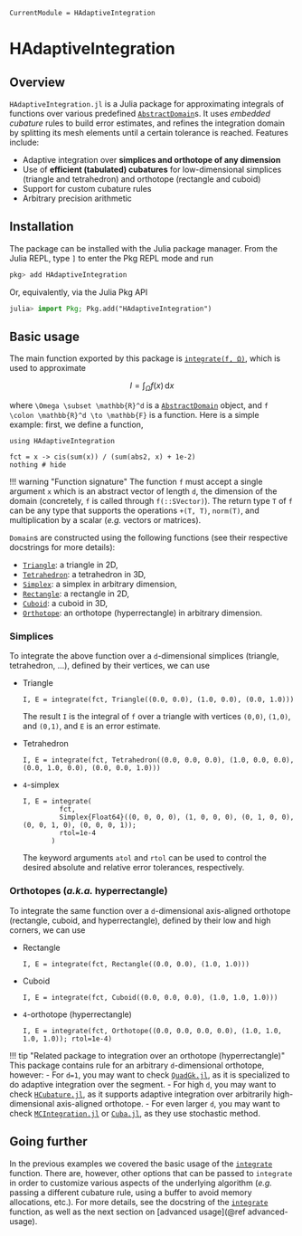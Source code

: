 ```@meta
CurrentModule = HAdaptiveIntegration
```

# HAdaptiveIntegration

## Overview

`HAdaptiveIntegration.jl` is a Julia package for approximating integrals of functions over
various predefined [`AbstractDomain`](@ref)s. It uses *embedded cubature* rules to build
error estimates, and refines the integration domain by splitting its mesh elements until a
certain tolerance is reached. Features include:

- Adaptive integration over **simplices and orthotope of any dimension**
- Use of **efficient (tabulated) cubatures** for low-dimensional simplices (triangle and
  tetrahedron) and orthotope (rectangle and cuboid)
- Support for custom cubature rules
- Arbitrary precision arithmetic

## Installation

The package can be installed with the Julia package manager.
From the Julia REPL, type `]` to enter the Pkg REPL mode and run

```julia
pkg> add HAdaptiveIntegration
```

Or, equivalently, via the Julia Pkg API

```julia
julia> import Pkg; Pkg.add("HAdaptiveIntegration")
```

## Basic usage

The main function exported by this package is [`integrate(f, Ω)`](@ref), which is used to
approximate

```math
I = \int_{\Omega} f(x) \, \mathrm{d}x
```

where ``\Omega \subset \mathbb{R}^d`` is a [`AbstractDomain`](@ref) object, and
``f \colon \mathbb{R}^d \to \mathbb{F}`` is a function. Here is a simple example: first, we
define a function,

```@example quickstart
using HAdaptiveIntegration

fct = x -> cis(sum(x)) / (sum(abs2, x) + 1e-2)
nothing # hide
```

!!! warning "Function signature"
    The function `f` must accept a single argument `x` which is an abstract vector of length
    `d`, the dimension of the domain (concretely, `f` is called through `f(::SVector)`). The
    return type `T` of `f` can be any type that supports the operations `+(T, T)`,
    `norm(T)`, and multiplication by a scalar (*e.g.* vectors or matrices).

`Domain`s are constructed using the following functions (see their respective docstrings for
more details):

- [`Triangle`](@ref): a triangle in 2D,
- [`Tetrahedron`](@ref): a tetrahedron in 3D,
- [`Simplex`](@ref): a simplex in arbitrary dimension,
- [`Rectangle`](@ref): a rectangle in 2D,
- [`Cuboid`](@ref): a cuboid in 3D,
- [`Orthotope`](@ref): an orthotope (hyperrectangle) in arbitrary dimension.

### Simplices

To integrate the above function over a ``d``-dimensional simplices (triangle, tetrahedron,
...), defined by their vertices, we can use

- Triangle

  ```@example quickstart
  I, E = integrate(fct, Triangle((0.0, 0.0), (1.0, 0.0), (0.0, 1.0)))
  ```

  The result `I` is the integral of `f` over a triangle with vertices `(0,0)`, `(1,0)`, and
  `(0,1)`, and `E` is an error estimate.
- Tetrahedron

  ```@example quickstart
  I, E = integrate(fct, Tetrahedron((0.0, 0.0, 0.0), (1.0, 0.0, 0.0), (0.0, 1.0, 0.0), (0.0, 0.0, 1.0)))
  ```

- ``4``-simplex

  ```@example quickstart
  I, E = integrate(
           fct,
           Simplex{Float64}((0, 0, 0, 0), (1, 0, 0, 0), (0, 1, 0, 0), (0, 0, 1, 0), (0, 0, 0, 1));
           rtol=1e-4
         )
  ```

  The keyword arguments `atol` and `rtol` can be used to control the desired absolute and
  relative error tolerances, respectively.

### Orthotopes (*a.k.a.* hyperrectangle)

To integrate the same function over a ``d``-dimensional axis-aligned orthotope (rectangle,
cuboid, and hyperrectangle), defined by their low and high corners, we can use

- Rectangle

  ```@example quickstart
  I, E = integrate(fct, Rectangle((0.0, 0.0), (1.0, 1.0)))
  ```

- Cuboid

  ```@example quickstart
  I, E = integrate(fct, Cuboid((0.0, 0.0, 0.0), (1.0, 1.0, 1.0)))
  ```

- ``4``-orthotope (hyperrectangle)

  ```@example quickstart
  I, E = integrate(fct, Orthotope((0.0, 0.0, 0.0, 0.0), (1.0, 1.0, 1.0, 1.0)); rtol=1e-4)
  ```

!!! tip "Related package to integration over an orthotope (hyperrectangle)"
    This package contains rule for an arbitrary ``d``-dimensional orthotope, however:
    - For ``d=1``, you may want to check
      [`QuadGk.jl`](https://github.com/JuliaMath/QuadGK.jl), as it is specialized to do
      adaptive integration over the segment.
    - For high ``d``, you may want to check
      [`HCubature.jl`](https://github.com/JuliaMath/HCubature.jl), as it supports adaptive
      integration over arbitrarily high-dimensional axis-aligned orthotope.
    - For even larger ``d``, you may want to check
      [`MCIntegration.jl`](https://github.com/numericalEFT/MCIntegration.jl) or
      [`Cuba.jl`](https://github.com/giordano/Cuba.jl), as they use stochastic method.

## Going further

In the previous examples we covered the basic usage of the [`integrate`](@ref) function.
There are, however, other options that can be passed to `integrate` in order to customize
various aspects of the underlying algorithm (*e.g.* passing a different cubature rule, using
a buffer to avoid memory allocations, etc.). For more details, see the docstring of the
[`integrate`](@ref) function, as well as the next section on
[advanced usage](@ref advanced-usage).
